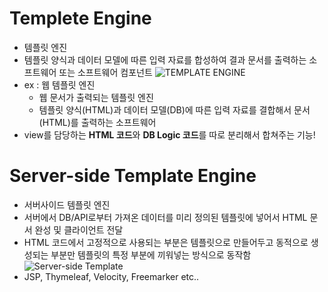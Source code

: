 # Templete Engine
- 템플릿 엔진
- 템플릿 양식과 데이터 모델에 따른 입력 자료를 합성하여 결과 문서를 출력하는 소프트웨어 또는 소프트웨어 컴포넌트
![TEMPLATE ENGINE](https://github.com/7ahyeon/mlog-study/assets/107123698/5f1e07f8-6274-47b5-b189-089e4da39ea8)
- ex : 웹 템플릿 엔진
  - 웹 문서가 출력되는 템플릿 엔진
  - 템플릿 양식(HTML)과 데이터 모델(DB)에 따른 입력 자료를 결합해서 문서(HTML)를 출력하는 소프트웨어
- view를 담당하는 **HTML 코드**와 **DB Logic 코드**를 따로 분리해서 합쳐주는 기능!

# Server-side Template Engine
- 서버사이드 템플릿 엔진
- 서버에서 DB/API로부터 가져온 데이터를 미리 정의된 템플릿에 넣어서 HTML 문서 완성 및 클라이언트 전달
- HTML 코드에서 고정적으로 사용되는 부분은 템플릿으로 만들어두고 동적으로 생성되는 부분만 템플릿의 특정 부분에 끼워넣는 방식으로 동작함
![Server-side Template](https://github.com/7ahyeon/mlog-study/assets/107123698/d79f9c4c-ba41-4179-bc4a-56aa46b4ac76)
- JSP, Thymeleaf, Velocity, Freemarker etc..


  
